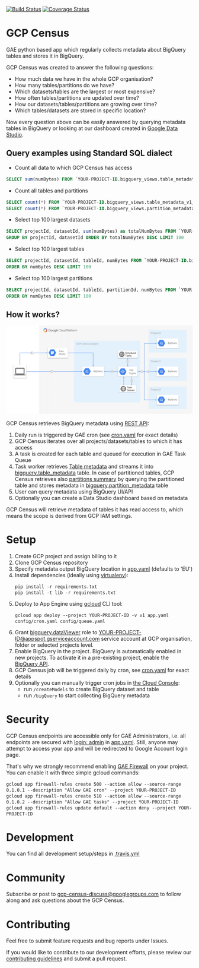 [![Build Status](https://travis-ci.org/ocadotechnology/gcp-census.svg?branch=master)](https://travis-ci.org/ocadotechnology/gcp-census)
[![Coverage Status](https://coveralls.io/repos/github/ocadotechnology/gcp-census/badge.svg?branch=master)](https://coveralls.io/github/ocadotechnology/gcp-census?branch=master)
# GCP Census
GAE python based app which regularly collects metadata about BigQuery tables and stores it in BigQuery.

GCP Census was created to answer the following questions:
* How much data we have in the whole GCP organisation?
* How many tables/partitions do we have?
* Which datasets/tables are the largest or most expensive?
* How often tables/partitions are updated over time?
* How our datasets/tables/partitions are growing over time?
* Which tables/datasets are stored in specific location?

Now every question above can be easily answered by querying metadata tables in BigQuery or looking at our dashboard created in [Google Data Studio](https://cloud.google.com/data-studio/).

## Query examples using Standard SQL dialect

* Count all data to which GCP Census has access
```sql
SELECT sum(numBytes) FROM `YOUR-PROJECT-ID.bigquery_views.table_metadata_v1_0`
```
* Count all tables and partitions
```sql
SELECT count(*) FROM `YOUR-PROJECT-ID.bigquery_views.table_metadata_v1_0`
SELECT count(*) FROM `YOUR-PROJECT-ID.bigquery_views.partition_metadata_v1_0`
```
* Select top 100 largest datasets
```sql
SELECT projectId, datasetId, sum(numBytes) as totalNumBytes FROM `YOUR-PROJECT-ID.bigquery_views.table_metadata_v1_0`
GROUP BY projectId, datasetId ORDER BY totalNumBytes DESC LIMIT 100
```
* Select top 100 largest tables
```sql
SELECT projectId, datasetId, tableId, numBytes FROM `YOUR-PROJECT-ID.bigquery_views.table_metadata_v1_0`
ORDER BY numBytes DESC LIMIT 100
```
* Select top 100 largest partitions
```sql
SELECT projectId, datasetId, tableId, partitionId, numBytes FROM `YOUR-PROJECT-ID.bigquery_views.partition_metadata_v1_0`
ORDER BY numBytes DESC LIMIT 100
```

## How it works?

![Architecture diagram](architecture-diagram.png)

GCP Census retrieves BigQuery metadata using [REST API](https://cloud.google.com/bigquery/docs/reference/rest/v2/):
1. Daily run is triggered by GAE cron (see [cron.yaml](config/cron.yaml) for exact details)
1. GCP Census iterates over all projects/datasets/tables to which it has access
1. A task is created for each table and queued for execution in GAE Task Queue
1. Task worker retrieves [Table metadata](https://cloud.google.com/bigquery/docs/reference/rest/v2/tables) and streams it into [bigquery.table_metadata](bq_schemas/bigquery/table_metadata_v1_0.json) table. In case of partitioned tables, GCP Census retrieves also [partitions summary](https://cloud.google.com/bigquery/docs/creating-partitioned-tables#listing_partitions_in_a_table) by querying the partitioned table and stores metadata in [bigquery.partition_metadata](bq_schemas/bigquery/partition_metadata_v1_0.json) table 
1. User can query metadata using BigQuery UI/API
1. Optionally you can create a Data Studio dashboard based on metadata

GCP Census will retrieve metadata of tables it has read access to, which means the scope is derived from GCP IAM settings.

# Setup

1. Create GCP project and assign billing to it
1. Clone GCP Census repository
1. Specify metadata output BigQuery location in [app.yaml](app.yaml) (defaults to 'EU')
1. Install dependencies (ideally using [virtualenv](https://virtualenv.pypa.io/en/stable/)):
    ```
    pip install -r requirements.txt
    pip install -t lib -r requirements.txt
    ```
1. Deploy to App Engine using [gcloud](https://cloud.google.com/sdk/) CLI tool:
    ```
    gcloud app deploy --project YOUR-PROJECT-ID -v v1 app.yaml config/cron.yaml config/queue.yaml 
    ```
1. Grant [bigquery.dataViewer](https://cloud.google.com/bigquery/docs/access-control#bigquery.dataViewer) role to YOUR-PROJECT-ID@appspot.gserviceaccount.com service account at GCP organisation, folder or selected projects level.
1. Enable BigQuery in the project. BigQuery is automatically enabled in new projects. To activate it in a pre-existing project, enable the [BigQuery API](https://console.cloud.google.com/flows/enableapi?apiid=bigquery).
1. GCP Census job will be triggered daily by cron, see [cron.yaml](config/cron.yaml) for exact details
1. Optionally you can manually trigger cron jobs in [the Cloud Console](https://console.cloud.google.com/appengine/taskqueues/cron?tab=CRON):
    * run `/createModels` to create BigQuery dataset and table
    * run `/bigQuery` to start collecting BigQuery metadata

# Security

GCP Census endpoints are accessible only for GAE Administrators, i.e. all endpoints are secured with [login: admin](https://cloud.google.com/appengine/docs/standard/python/config/appref#handlers_login) in [app.yaml](app.yaml). 
Still, anyone may attempt to access your app and will be redirected to Google Account login page.

That's why we strongly recommend enabling [GAE Firewall](https://cloud.google.com/appengine/docs/standard/python/creating-firewalls) on your project.
You can enable it with three simple gcloud commands:
```
gcloud app firewall-rules create 500 --action allow --source-range 0.1.0.1 --description "Allow GAE cron" --project YOUR-PROJECT-ID
gcloud app firewall-rules create 510 --action allow --source-range 0.1.0.2 --description "Allow GAE tasks" --project YOUR-PROJECT-ID
gcloud app firewall-rules update default --action deny --project YOUR-PROJECT-ID
```

# Development

You can find all development setup/steps in [.travis.yml](.travis.yml)

# Community

Subscribe or post to [gcp-census-discuss@googlegroups.com](https://groups.google.com/forum/#!forum/gcp-census-discuss) to follow along and ask questions about the GCP Census.

# Contributing

Feel free to submit feature requests and bug reports under Issues.

If you would like to contribute to our development efforts, please review our [contributing guidelines](/CONTRIBUTING.md) and submit a pull request.
